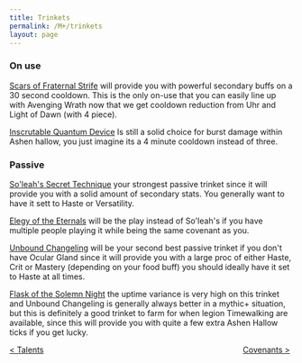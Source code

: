 ```yaml
---
title: Trinkets
permalink: /M+/trinkets
layout: page
---
```



### On use

[Scars of Fraternal Strife](https://ptr.wowhead.com/item=188253/scars-of-fraternal-strife?bonus=6805) will provide you with powerful secondary buffs on a 30 second cooldown. This is the only on-use that you can easily line up with Avenging Wrath now that we get cooldown reduction from Uhr and Light of Dawn (with 4 piece).

[Inscrutable Quantum Device](https://www.wowhead.com/item=179350/inscrutable-quantum-device?bonus=6805:1472) Is still a solid choice for burst damage within Ashen hallow, you just imagine its a 4 minute cooldown instead of three.

### Passive

[So'leah's Secret Technique](https://www.wowhead.com/item=185818/soleahs-secret-technique?bonus=6805)
your strongest passive trinket since it will provide you with a solid amount of secondary stats. You generally want to have it sett to Haste or Versatility.

[Elegy of the Eternals](https://ptr.wowhead.com/item=188270/elegy-of-the-eternals?bonus=6805) will be the play instead of So'leah's if you have multiple people playing it while being the same covenant as you.

[Unbound Changeling](https://www.wowhead.com/item=178708/unbound-changeling?bonus=6805:1472)
will be your second best passive trinket if you don't have Ocular Gland since it will provide you with a large proc of either Haste, Crit or Mastery (depending on your food buff) you should ideally have it set to Haste at all times.

[Flask of the Solemn Night](https://www.wowhead.com/item=137484/flask-of-the-solemn-night?bonus=1826:1472) the uptime variance is very high on this trinket and Unbound Changeling is generally always better in a mythic+ situation, but this is definitely a good trinket to farm for when legion Timewalking are available, since this will provide you with quite a few extra Ashen Hallow ticks if you get lucky.

<div>
<div style="text-align:left;display: inline-block;width: 49%;">
<a href="/M+/talents"> < Talents</a>
</div>
<div style="text-align:right;display: inline-block;width: 49%;">
<a href="/M+/covenants"> Covenants ></a>
</div>
</div>
